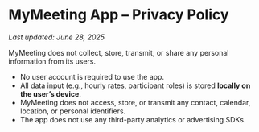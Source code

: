 # MyMeeting App – Privacy Policy

_Last updated: June 28, 2025_

MyMeeting does not collect, store, transmit, or share any personal information from its users.

- No user account is required to use the app.  
- All data input (e.g., hourly rates, participant roles) is stored **locally on the user’s device**.  
- MyMeeting does not access, store, or transmit any contact, calendar, location, or personal identifiers.  
- The app does not use any third-party analytics or advertising SDKs.
